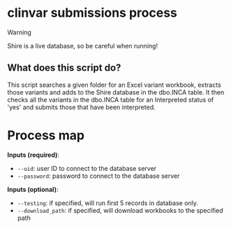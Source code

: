 # clinvar submissions process

> [!WARNING]  
> Shire is a live database, so be careful when running!


## What does this script do?
This script searches a given folder for an Excel variant workbook, extracts those variants and adds to the Shire database in the dbo.INCA table. It then checks all the variants in the dbo.INCA table for an Interpreted status of 'yes' and submits those that have been interpreted.

# Process map

**Inputs (required)**:
* `--uid`: user ID to connect to the database server
* `--password`: password to connect to the database server

**Inputs (optional)**:
* `--testing`: if specified, will run first 5 records in database only.
* `--download_path`: if specified, will download workbooks to the specified path